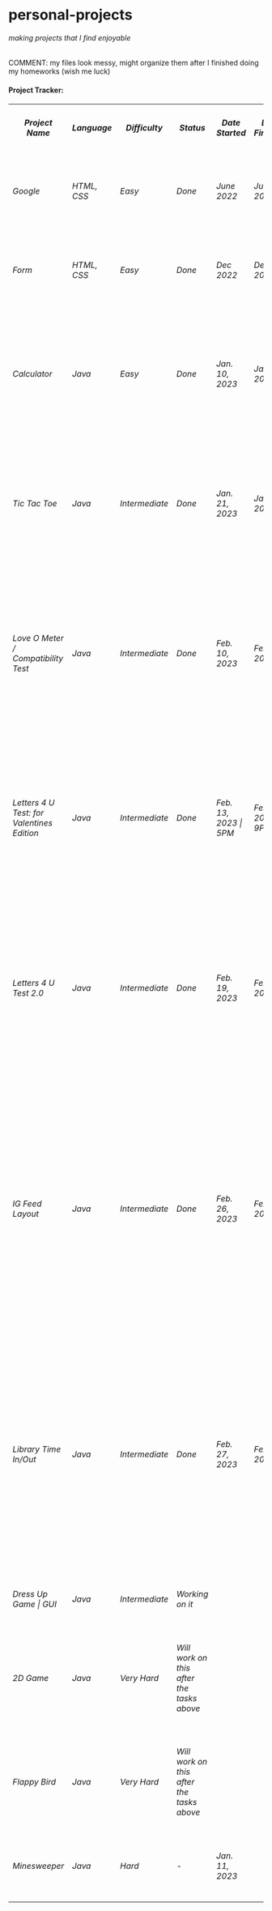 # personal-projects
<h6>making projects that I find enjoyable</h6>

<p>COMMENT: my files look messy, might organize them after I finished doing my homeworks (wish me luck)</p>

<!-- table for lists -->
  <h4>Project Tracker: </h4>
  <table>
  <!-- Row 1 -->
    <tr>
       <th><h5>Project Name</th>
       <th><h5>Language</h5></th>
       <th><h5>Difficulty</h5></th>
       <th><h5>Status</h5></th>
       <th><h5>Date Started</h5></th>
       <th><h5>Date Finished</h5></th>
       <th><h5>‎ ‎ ‎ ‎ ‎ ‎ ‎ Remarks‎ ‎ ‎ ‎ ‎ ‎ ‎ ‎ ‎ </h5></th> <!-- if colspan/rowspan can be used in MD, this was easier :'((-->   
    </tr>    
    <tr>
      <td><h6>Google</h6></td>
      <td><h6>HTML, CSS</h6></td>
      <td><h6>Easy</h6></td>
      <td><h6>Done</h6></td>
      <td><h6>June 2022</h6></td>
      <td><h6>June 2022</h6></td>
      <td><h6>Very basic looking + vv easy but yk it was fulfilling though</h6></td>
    </tr>
    <tr>
      <td><h6>Form</h6></td>
      <td><h6>HTML, CSS</h6></td>
      <td><h6>Easy</h6></td>
      <td><h6>Done</h6></td>
      <td><h6>Dec 2022</h6></td>
      <td><h6>Dec 2022</h6></td>
      <td><h6>Convincing myself that I should learn JavaScript</h6></td>
    </tr>
    <tr>
      <td><h6>Calculator</h6></td>
      <td><h6>Java</h6></td>
      <td><h6>Easy</h6></td>
      <td><h6>Done</h6></td>
      <td><h6>Jan. 10, 2023</h6></td>
      <td><h6>Jan. 11, 2023</h6></td>
      <td><h6>Confusing at first but as I discover more ways on how to solve some bugs, it made me become more interested in Java.</h6></td>   
    </tr>
    <tr>
      <td><h6>Tic Tac Toe</h6></td>
      <td><h6>Java</h6></td>
      <td><h6>Intermediate</h6></td>
      <td><h6>Done</h6></td>
      <td><h6>Jan. 21, 2023</h6></td>
      <td><h6>Jan. 23, 2023</h6></td>
      <td><h6>Did this during pre-midterms. Quite difficult but atleast it enhanced my understanding with algorithms.</h6></td>
    </tr>
    <tr>
      <td><h6>Love O Meter / Compatibility Test</h6></td>
      <td><h6>Java</h6></td>
      <td><h6>Intermediate</h6></td>
      <td><h6>Done</h6></td>
      <td><h6>Feb. 10, 2023</h6></td>
      <td><h6>Feb. 10, 2023</h6></td>
      <td><h6>Code from scratch. Literally annoyed me the whole day! I wanted to include zodiac signs here but yk things didn't go well.
      I'll try it again on another program</h6></td>
    </tr>
    <tr>
      <td><h6>Letters 4 U Test: for Valentines Edition</h6></td>
      <td><h6>Java</h6></td>
      <td><h6>Intermediate</h6></td>
      <td><h6>Done</h6></td>
      <td><h6>Feb. 13, 2023 | 5PM</h6></td>
      <td><h6>Feb. 13, 2023 | 9PM</h6></td>
      <td><h6>Very fun to work with. Reminds me of the old ver of android. (not related but idk) Overall, it really made me love coding nd stuffs</h6></td>
    </tr>
      <td><h6>Letters 4 U Test 2.0</h6></td>
      <td><h6>Java</h6></td>
      <td><h6>Intermediate</h6></td>
      <td><h6>Done</h6></td>
      <td><h6>Feb. 19, 2023</h6></td>
      <td><h6>Feb. 20, 2023</h6></td>
      <td><h6>so obsessed with the process and result. this project got me focused and yk prevents me from doing bad decisions. anw.. it enhanced the way I create algorithms though</h6></td>
    </tr>
    <tr>
      <td><h6>IG Feed Layout</h6></td>
      <td><h6>Java</h6></td>
      <td><h6>Intermediate</h6></td>
      <td><h6>Done</h6></td>
      <td><h6>Feb. 26, 2023</h6></td>
      <td><h6>Feb. 26, 2023</h6></td>
      <td><h6>All function buttons are working. This project is inspired from the app UNUM (layouts your feed on instagram). However, my main issue now is that I want to create a database. Therefore, I will learn mySQL (understand the basics) and will work on this again.</h6></td>
    </tr>
    <tr>
      <td><h6>Library Time In/Out</h6></td>
      <td><h6>Java</h6></td>
      <td><h6>Intermediate</h6></td>
      <td><h6>Done</h6></td>
      <td><h6>Feb. 27, 2023</h6></td>
      <td><h6>Feb. 27, 2023</h6></td>
      <td><h6>Actually did this to contribute something for our group presentation. This project's main focus is the UI Design. It looks user friendly and matches my desired output look. Will work on this again once I figured out how to create a database to save the data.</h6></td>
    </tr>
    <tr>
      <td><h6>Dress Up Game | GUI</h6></td>
      <td><h6>Java</h6></td>
      <td><h6>Intermediate</h6></td>
      <td><h6>Working on it</h6></td>
      <td><h6></h6></td>
      <td><h6></h6></td>
      <td><h6></h6></td>
    </tr>
    <tr>
      <td><h6>2D Game</h6></td>
      <td><h6>Java</h6></td>
      <td><h6>Very Hard</h6></td>
      <td><h6>Will work on this after the tasks above</h6></td>
      <td><h6></h6></td>
      <td><h6></h6></td>
      <td><h6></h6></td>
    </tr>
    <tr>
      <td><h6>Flappy Bird</h6></td>
      <td><h6>Java</h6></td>
      <td><h6>Very Hard</h6></td>
      <td><h6>Will work on this after the tasks above</h6></td>
      <td><h6></h6></td>
      <td><h6></h6></td>
      <td><h6></h6></td>
    </tr>
    <tr>
      <td><h6>Minesweeper</h6></td>
      <td><h6>Java</h6></td>
      <td><h6>Hard</h6></td>
      <td><h6>-</h6></td>
      <td><h6>Jan. 11, 2023</h6></td>
      <td><h6></h6></td>
      <td><h6>Probably will do it last?</h6></td>
    </tr>
  </table>
